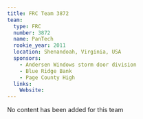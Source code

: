 ```yaml
---
title: FRC Team 3872
team:
  type: FRC
  number: 3872
  name: PanTech
  rookie_year: 2011
  location: Shenandoah, Virginia, USA
  sponsors:
    - Andersen Windows storm door division
    - Blue Ridge Bank
    - Page County High
  links:
    Website: 
---
```

No content has been added for this team